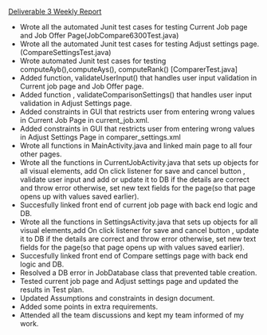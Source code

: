 <ins> Deliverable 3 Weekly Report </ins>

* Wrote all the automated Junit test cases for testing Current Job page and Job Offer Page(JobCompare6300Test.java)
* Wrote all the automated Junit test cases for testing Adjust settings page.(CompareSettingsTest.java)
* Wrote automated Junit test cases for testing computeAyb(),computeAys(), computeRank() [ComparerTest.java]
* Added function, validateUserInput() that handles user input validation in Current job page and Job Offer page.
* Added function , validateComparisonSettings() that handles user input validation in Adjust Settings page.
* Added constraints in GUI that restricts user from entering wrong values in Current Job Page in current_job.xml.
* Added constraints in GUI that restricts user from entering wrong values in Adjust Settings Page in comparer_settings.xml
* Wrote all functions in  MainActivity.java and linked main page to all four other pages.
* Wrote all the functions in CurrentJobActivity.java that sets up objects for all visual elements, add On click listener for save and cancel button , validate user input and add or update it to DB if the details are correct and throw error otherwise, set new text fields for the page(so that page opens up with values saved earlier).
* Succesfully linked front end of current job page with back end logic and DB. 
* Wrote all the functions in SettingsActivity.java that sets up objects for all visual elements,add On click listener for save and cancel button , update it to DB if the details are correct and throw error otherwise, set new text fields for the page(so that page opens up with values saved earlier).
* Succesfully linked front end of Compare settings page with back end logic and DB.
* Resolved a DB error in JobDatabase class that prevented table creation.
* Tested current job page and Adjust settings page and updated the results in Test plan.
* Updated Assumptions and constraints in design document.
* Added some points in extra requirements.
* Attended all the team discussions and kept my team informed of my work.
 